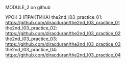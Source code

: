MODULE_2 on github

УРОК 3 (ПРАКТИКА)
the2nd_l03_practice_01: https://github.com/diracduran/the2nd_l03_practice_01
the2nd_l03_practice_02: https://github.com/diracduran/the2nd_l03_practice_02
the2nd_l03_practice_03: https://github.com/diracduran/the2nd_l03_practice_03
the2nd_l03_practice_04: https://github.com/diracduran/the2nd_l03_practice_04
